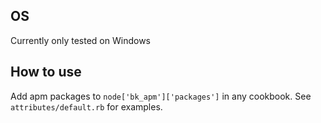 ## OS
Currently only tested on Windows

## How to use
Add apm packages to `node['bk_apm']['packages']` in any cookbook. See `attributes/default.rb` for examples.
